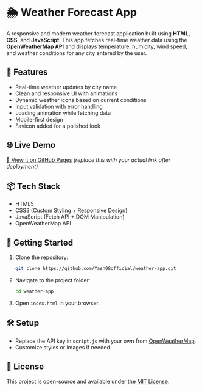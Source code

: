 # 🌦️ Weather Forecast App

A responsive and modern weather forecast application built using **HTML**, **CSS**, and **JavaScript**. This app fetches real-time weather data using the **OpenWeatherMap API** and displays temperature, humidity, wind speed, and weather conditions for any city entered by the user.

## 🔧 Features

- Real-time weather updates by city name
- Clean and responsive UI with animations
- Dynamic weather icons based on current conditions
- Input validation with error handling
- Loading animation while fetching data
- Mobile-first design
- Favicon added for a polished look

## 🌐 Live Demo

[🔗 View it on GitHub Pages](https://yash08official.github.io/weather-app/) *(replace this with your actual link after deployment)*

## 📦 Tech Stack

- HTML5
- CSS3 (Custom Styling + Responsive Design)
- JavaScript (Fetch API + DOM Manipulation)
- OpenWeatherMap API

## 🚀 Getting Started

1. Clone the repository:
    ```bash
    git clone https://github.com/Yash08official/weather-app.git
    ```
2. Navigate to the project folder:
    ```bash
    cd weather-app
    ```
3. Open `index.html` in your browser.

## 🛠️ Setup

- Replace the API key in `script.js` with your own from [OpenWeatherMap](https://openweathermap.org/).
- Customize styles or images if needed.

## 📄 License

This project is open-source and available under the [MIT License](LICENSE).